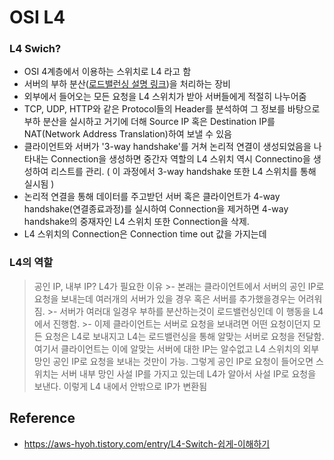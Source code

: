 # OSI L4

### L4 Swich?
- OSI 4계층에서 이용하는 스위치로 L4 라고 함
- 서버의 부하 분산([로드밸런싱 설명 링크](./Load%20Balancing.md))을 처리하는 장비  
- 외부에서 들어오는 모든 요청을 L4 스위치가 받아 서버들에게 적절히 나누어줌
- TCP, UDP, HTTP와 같은 Protocol들의 Header를 분석하여 그 정보를 바탕으로 부하 분산을 실시하고 거기에 더해 Source IP 혹은 Destination IP를 NAT(Network Address Translation)하여 보낼 수 있음
- 클라이언트와 서버가 '3-way handshake'를 거쳐 논리적 연결이 생성되었음을 나타내는 Connection을 생성하면 중간자 역할의 L4 스위치 역시 Connectino을 생성하여 리스트를 관리. ( 이 과정에서 3-way handshake 또한 L4 스위치를 통해 실시됨 )
- 논리적 연결을 통해 데이터를 주고받던 서버 혹은 클라이언트가 4-way handshake(연결종료과정)를 실시하여 Connection을 제거하면 4-way handshake의 중재자인 L4 스위치 또한 Connection을 삭제.
- L4 스위치의 Connection은 Connection time out 값을 가지는데  

### L4의 역할

> 공인 IP, 내부 IP? L4가 필요한 이유
    >- 본래는 클라이언트에서 서버의 공인 IP로 요청을 보내는데 여러개의 서버가 있을 경우 혹은 서버를 추가했을경우는 어려워짐. 
    >- 서버가 여러대 일경우 부하를 분산하는것이 로드밸런싱인데 이 행동을 L4에서 진행함. 
    >- 이제 클라이언트는 서버로 요청을 보내려면 어떤 요청이던지 모든 요청은 L4로 보내지고 L4는 로드밸런싱을 통해 알맞는 서버로 요청을 전달함. 여기서 클라이언트는 이에 알맞는 서버에 대한 IP는 알수없고 L4 스위치의 외부 망인 공인 IP로 요청을 보내는 것만이 가능. 그렇게 공인 IP로 요청이 들어오면 스위치는 서버 내부 망인 사설 IP를 가지고 있는데 L4가 알아서 사설 IP로 요청을 보낸다. 이렇게 L4 내에서 안밖으로 IP가 변환됨

## Reference

- https://aws-hyoh.tistory.com/entry/L4-Switch-쉽게-이해하기